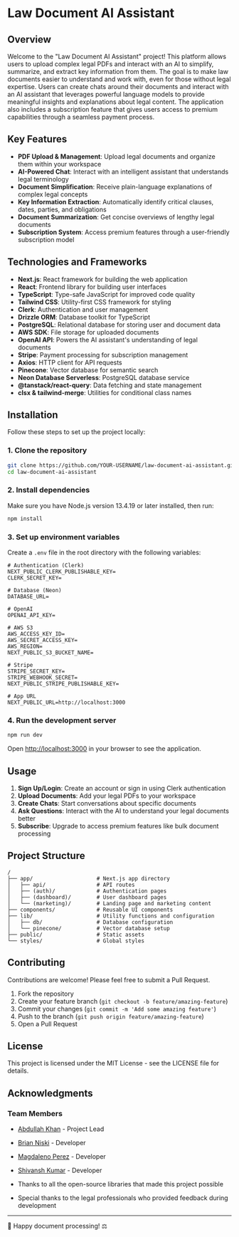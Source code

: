 # Law Document AI Assistant

## Overview
Welcome to the "Law Document AI Assistant" project! This platform allows users to upload complex legal PDFs and interact with an AI to simplify, summarize, and extract key information from them. The goal is to make law documents easier to understand and work with, even for those without legal expertise. Users can create chats around their documents and interact with an AI assistant that leverages powerful language models to provide meaningful insights and explanations about legal content. The application also includes a subscription feature that gives users access to premium capabilities through a seamless payment process.

## Key Features
- **PDF Upload & Management**: Upload legal documents and organize them within your workspace
- **AI-Powered Chat**: Interact with an intelligent assistant that understands legal terminology
- **Document Simplification**: Receive plain-language explanations of complex legal concepts
- **Key Information Extraction**: Automatically identify critical clauses, dates, parties, and obligations
- **Document Summarization**: Get concise overviews of lengthy legal documents
- **Subscription System**: Access premium features through a user-friendly subscription model

## Technologies and Frameworks
- **Next.js**: React framework for building the web application
- **React**: Frontend library for building user interfaces
- **TypeScript**: Type-safe JavaScript for improved code quality
- **Tailwind CSS**: Utility-first CSS framework for styling
- **Clerk**: Authentication and user management
- **Drizzle ORM**: Database toolkit for TypeScript
- **PostgreSQL**: Relational database for storing user and document data
- **AWS SDK**: File storage for uploaded documents
- **OpenAI API**: Powers the AI assistant's understanding of legal documents
- **Stripe**: Payment processing for subscription management
- **Axios**: HTTP client for API requests
- **Pinecone**: Vector database for semantic search
- **Neon Database Serverless**: PostgreSQL database service
- **@tanstack/react-query**: Data fetching and state management
- **clsx & tailwind-merge**: Utilities for conditional class names

## Installation

Follow these steps to set up the project locally:

### 1. Clone the repository
```bash
git clone https://github.com/YOUR-USERNAME/law-document-ai-assistant.git
cd law-document-ai-assistant
```

### 2. Install dependencies
Make sure you have Node.js version 13.4.19 or later installed, then run:
```bash
npm install
```

### 3. Set up environment variables
Create a `.env` file in the root directory with the following variables:
```
# Authentication (Clerk)
NEXT_PUBLIC_CLERK_PUBLISHABLE_KEY=
CLERK_SECRET_KEY=

# Database (Neon)
DATABASE_URL=

# OpenAI
OPENAI_API_KEY=

# AWS S3
AWS_ACCESS_KEY_ID=
AWS_SECRET_ACCESS_KEY=
AWS_REGION=
NEXT_PUBLIC_S3_BUCKET_NAME=

# Stripe
STRIPE_SECRET_KEY=
STRIPE_WEBHOOK_SECRET=
NEXT_PUBLIC_STRIPE_PUBLISHABLE_KEY=

# App URL
NEXT_PUBLIC_URL=http://localhost:3000
```

### 4. Run the development server
```bash
npm run dev
```

Open [http://localhost:3000](http://localhost:3000) in your browser to see the application.

## Usage

1. **Sign Up/Login**: Create an account or sign in using Clerk authentication
2. **Upload Documents**: Add your legal PDFs to your workspace
3. **Create Chats**: Start conversations about specific documents
4. **Ask Questions**: Interact with the AI to understand your legal documents better
5. **Subscribe**: Upgrade to access premium features like bulk document processing

## Project Structure

```
/
├── app/                    # Next.js app directory
│   ├── api/                # API routes
│   ├── (auth)/             # Authentication pages
│   ├── (dashboard)/        # User dashboard pages
│   └── (marketing)/        # Landing page and marketing content
├── components/             # Reusable UI components
├── lib/                    # Utility functions and configuration
│   ├── db/                 # Database configuration
│   └── pinecone/           # Vector database setup
├── public/                 # Static assets
└── styles/                 # Global styles
```

## Contributing

Contributions are welcome! Please feel free to submit a Pull Request.

1. Fork the repository
2. Create your feature branch (`git checkout -b feature/amazing-feature`)
3. Commit your changes (`git commit -m 'Add some amazing feature'`)
4. Push to the branch (`git push origin feature/amazing-feature`)
5. Open a Pull Request

## License

This project is licensed under the MIT License - see the LICENSE file for details.

## Acknowledgments

### Team Members
- [Abdullah Khan](https://github.com/abdkhan-git) - Project Lead
- [Brian Niski](https://github.com/niskb) - Developer
- [Magdaleno Perez](https://github.com/MaggPerez) - Developer
- [Shivansh Kumar](https://github.com/Shivy40) - Developer

- Thanks to all the open-source libraries that made this project possible
- Special thanks to the legal professionals who provided feedback during development

---

💼 Happy document processing! ⚖️
